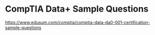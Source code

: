 # CompTIA Data+ Sample Questions

https://www.edusum.com/comptia/comptia-data-da0-001-certification-sample-questions